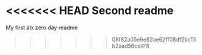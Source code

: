 <<<<<<< HEAD
Second readme
=======
My first alx zero day readme
>>>>>>> 08f82a05e6e82ae62ff08df2bc13b2aad56cd4f8
